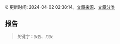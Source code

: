 :alarm_clock: 更新时间: 2024-04-02 02:38:14。[文章来源](/README.md)、[文章分类](/TAGS.md)

## 报告


> 关键字：`报告`、`月报`



